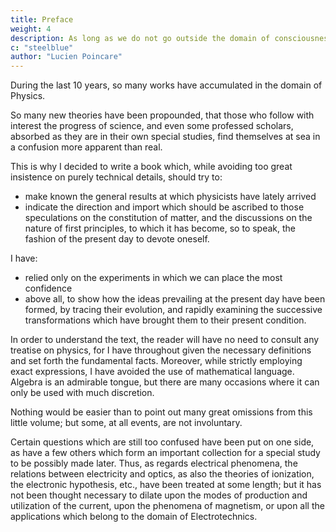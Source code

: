 ```yaml
---
title: Preface
weight: 4
description: As long as we do not go outside the domain of consciousness, the notion of time is relatively clear
c: "steelblue"
author: "Lucien Poincare"
---
```


<!-- LUCIEN POINCARÉ
Inspéctéur-General de l'Instruction Publique -->

<!-- "LA PHYSIQUE MODERNE, SON ÉVOLUTION" -->

<!-- NEW YORK
D. APPLETON AND COMPANY
1909
 -->

<!-- Prefatory Note
M. Lucien Poincaré is one of the distinguished family of mathematicians which has during the last few years given a Minister of Finance to the Republic and a President to the Académie des Sciences. He is also one of the nineteen Inspectors-General of Public Instruction who are charged with the duty of visiting the different universities and lycées in France and of reporting upon the state of the studies there pursued. Hence he is in an excellent position to appreciate at its proper value the extraordinary change which has lately revolutionized physical science, while his official position has kept him aloof from the controversies aroused by the discovery of radium and by recent speculations on the constitution of matter.

M. Poincaré's object and method in writing the book are sufficiently explained in the preface which follows; but it may be remarked that the best of methods has its defects, and the excessive condensation which has alone made it possible to include the last decade's discoveries in physical science within a compass of some 300 pages has, perhaps, made the facts here noted assimilable with difficulty by the untrained reader. To remedy this as far as possible, I have prefixed to the present translation a table of contents so extended as to form a fairly complete digest of the book, while full indexes of authors and subjects have also been added. The few notes necessary either for better elucidation of the terms employed, or for giving account of discoveries made while these pages were passing through the press, may be distinguished from the author's own by the signature "ED."

THE EDITOR.

ROYAL INSTITUTION OF GREAT BRITAIN, April 1907. -->


During the last 10 years, so many works have accumulated in the domain of Physics. 

So many new theories have been propounded, that those who follow with interest the progress of science, and even some professed scholars, absorbed as they are in their own special studies, find themselves at sea in a confusion more apparent than real.

This is why I decided to write a book which, while avoiding too great insistence on purely technical details, should try to:
- make known the general results at which physicists have lately arrived
- indicate the direction and import which should be ascribed to those speculations on the constitution of matter, and the discussions on the nature of first principles, to which it has become, so to speak, the fashion of the present day to devote oneself.

I have:
- relied only on the experiments in which we can place the most confidence
- above all, to show how the ideas prevailing at the present day have been formed, by tracing their evolution, and rapidly examining the successive transformations which have brought them to their present condition.


In order to understand the text, the reader will have no need to consult any treatise on physics, for I have throughout given the necessary definitions and set forth the fundamental facts. Moreover, while strictly employing exact expressions, I have avoided the use of mathematical language. Algebra is an admirable tongue, but there are many occasions where it can only be used with much discretion.

Nothing would be easier than to point out many great omissions from this little volume; but some, at all events, are not involuntary.

Certain questions which are still too confused have been put on one side, as have a few others which form an important collection for a special study to be possibly made later. Thus, as regards electrical phenomena, the relations between electricity and optics, as also the theories of ionization, the electronic hypothesis, etc., have been treated at some length; but it has not been thought necessary to dilate upon the modes of production and utilization of the current, upon the phenomena of magnetism, or upon all the applications which belong to the domain of Electrotechnics.


